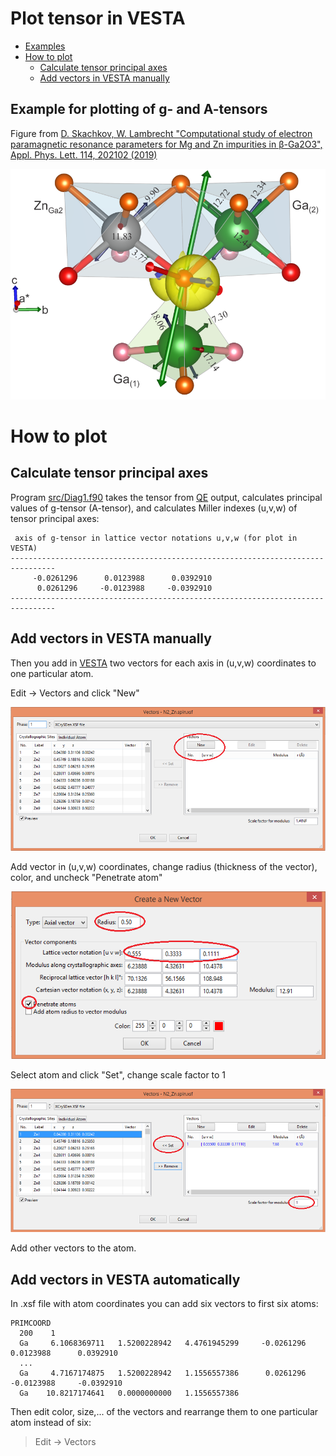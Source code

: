 # Plot tensor in VESTA   

* [Examples](https://github.com/Dmitry-Skachkov/g-tensor#example-for-plotting-of-g--and-a-tensors)   
* [How to plot](https://github.com/Dmitry-Skachkov/g-tensor/blob/main/README.md#how-to-plot)   
   * [Calculate tensor principal axes](https://github.com/Dmitry-Skachkov/g-tensor/blob/main/README.md#calculate-tensor-principal-axes) 
   * [Add vectors in VESTA manually](https://github.com/Dmitry-Skachkov/g-tensor/blob/main/README.md#add-vectors-in-vesta-manually)

## Example for plotting of g- and A-tensors   

Figure from [D. Skachkov, W. Lambrecht "Computational study of electron paramagnetic resonance parameters for Mg and Zn impurities in β-Ga2O3", Appl. Phys. Lett. 114, 202102 (2019)](https://doi.org/10.1063/1.5099396)     

![GitHub_Logo](https://github.com/Dmitry-Skachkov/g-tensor/blob/main/Zn_Ga2_small_A.png)


# How to plot    

## Calculate tensor principal axes  

Program [src/Diag1.f90](https://github.com/Dmitry-Skachkov/g-tensor/blob/main/src/Diag1.f90) takes the tensor from [QE](https://www.quantum-espresso.org/) output, calculates principal values of g-tensor (A-tensor), and calculates Miller indexes (u,v,w) of tensor principal axes:
```
 axis of g-tensor in lattice vector notations u,v,w (for plot in VESTA)
--------------------------------------------------------------------------------
     -0.0261296      0.0123988      0.0392910
      0.0261296     -0.0123988     -0.0392910
--------------------------------------------------------------------------------
```   


## Add vectors in VESTA manually  

Then you add in [VESTA](https://jp-minerals.org/vesta/en/) two vectors for each axis in (u,v,w) coordinates to one particular atom. 

Edit -> Vectors and click "New"  

![GitHub_Logo](https://github.com/Dmitry-Skachkov/g-tensor/blob/main/1.png)

   
Add vector in (u,v,w) coordinates, change radius (thickness of the vector), color, and uncheck "Penetrate atom"   

![GitHib_Logo](https://github.com/Dmitry-Skachkov/g-tensor/blob/main/2.png)
    
   
   
Select atom and click "Set", change scale factor to 1  
  
![GitHub_Logo](https://github.com/Dmitry-Skachkov/g-tensor/blob/main/3.png)
    
    
    
Add other vectors to the atom.   


## Add vectors in VESTA automatically  

In .xsf file with atom coordinates you can add six vectors to first six atoms:   

```
PRIMCOORD
  200    1
  Ga     6.1068369711   1.5200228942   4.4761945299     -0.0261296      0.0123988      0.0392910  
  ...
  Ga     4.7167174875   1.5200228942   1.1556557386      0.0261296     -0.0123988     -0.0392910
  Ga    10.8217174641   0.0000000000   1.1556557386     
```

Then edit color, size,... of the vectors and rearrange them to one particular atom instead of six:   

> Edit -> Vectors   


